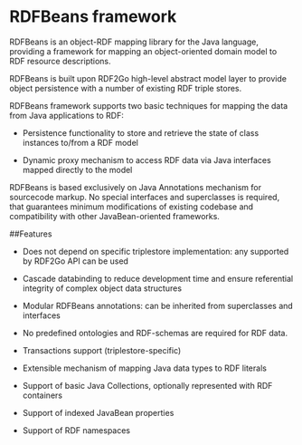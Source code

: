 # RDFBeans framework

RDFBeans is an object-RDF mapping library for the Java language, providing
  a framework for mapping an object-oriented domain model to RDF resource
  descriptions.  
  
  RDFBeans is built upon RDF2Go high-level 
  abstract model layer to provide object persistence with a number of existing 
  RDF triple stores.

  RDFBeans framework supports two basic techniques for mapping the data from Java 
  applications to RDF:

  * Persistence functionality to store and retrieve the state of class instances 
    to/from a RDF model

  * Dynamic proxy mechanism to access RDF data via Java interfaces mapped directly 
    to the model    

RDFBeans is based exclusively on Java Annotations mechanism for sourcecode markup. 
No special interfaces and superclasses is required, that guarantees minimum 
modifications of existing codebase and compatibility with other JavaBean-oriented 
frameworks.   

  
##Features

  * Does not depend on specific triplestore implementation: any supported by RDF2Go API 
    can be used
  
  * Cascade databinding to reduce development time and ensure referential integrity of complex object data structures 

  * Modular RDFBeans annotations: can be inherited from superclasses and interfaces
    
  * No predefined ontologies and RDF-schemas are required for RDF data.

  * Transactions support (triplestore-specific)  

  * Extensible mechanism of mapping Java data types to RDF literals

  * Support of basic Java Collections, optionally represented with RDF containers
  
  * Support of indexed JavaBean properties

  * Support of RDF namespaces
  

  
